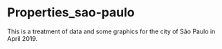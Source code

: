 # Properties_sao-paulo
This is a treatment of data and some graphics for the city of São Paulo in April 2019.
